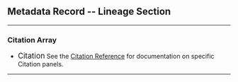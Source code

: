 ## Metadata Record -- Lineage Section
---

### Citation Array

 * <span class="md-panel" style="font-size: larger"> Citation</span>  See the [Citation Reference](../../citation/citation-section.md) for documentation on specific <span class="md-panel">Citation</span> panels.

---

